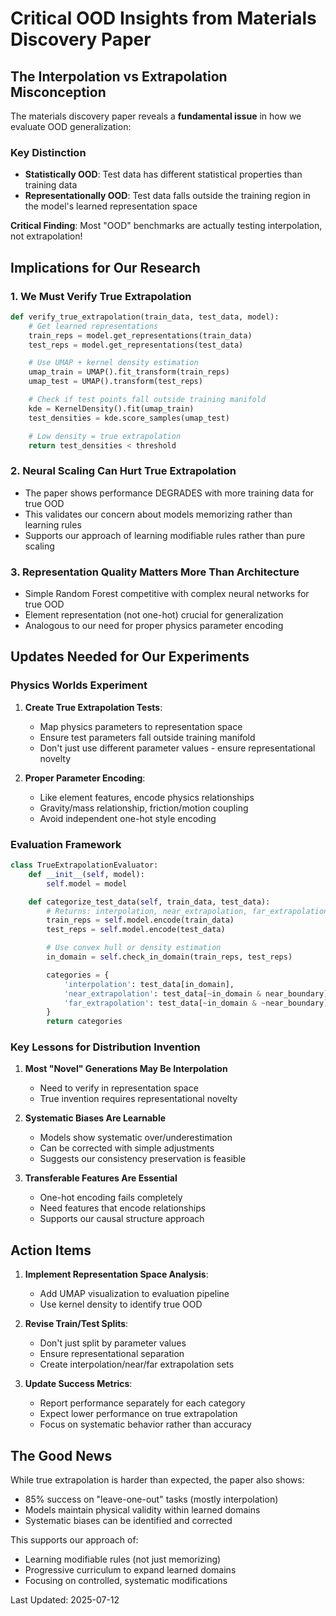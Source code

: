 # Critical OOD Insights from Materials Discovery Paper

## The Interpolation vs Extrapolation Misconception

The materials discovery paper reveals a **fundamental issue** in how we evaluate OOD generalization:

### Key Distinction
- **Statistically OOD**: Test data has different statistical properties than training data
- **Representationally OOD**: Test data falls outside the training region in the model's learned representation space

**Critical Finding**: Most "OOD" benchmarks are actually testing interpolation, not extrapolation!

## Implications for Our Research

### 1. We Must Verify True Extrapolation
```python
def verify_true_extrapolation(train_data, test_data, model):
    # Get learned representations
    train_reps = model.get_representations(train_data)
    test_reps = model.get_representations(test_data)

    # Use UMAP + kernel density estimation
    umap_train = UMAP().fit_transform(train_reps)
    umap_test = UMAP().transform(test_reps)

    # Check if test points fall outside training manifold
    kde = KernelDensity().fit(umap_train)
    test_densities = kde.score_samples(umap_test)

    # Low density = true extrapolation
    return test_densities < threshold
```

### 2. Neural Scaling Can Hurt True Extrapolation
- The paper shows performance DEGRADES with more training data for true OOD
- This validates our concern about models memorizing rather than learning rules
- Supports our approach of learning modifiable rules rather than pure scaling

### 3. Representation Quality Matters More Than Architecture
- Simple Random Forest competitive with complex neural networks for true OOD
- Element representation (not one-hot) crucial for generalization
- Analogous to our need for proper physics parameter encoding

## Updates Needed for Our Experiments

### Physics Worlds Experiment
1. **Create True Extrapolation Tests**:
   - Map physics parameters to representation space
   - Ensure test parameters fall outside training manifold
   - Don't just use different parameter values - ensure representational novelty

2. **Proper Parameter Encoding**:
   - Like element features, encode physics relationships
   - Gravity/mass relationship, friction/motion coupling
   - Avoid independent one-hot style encoding

### Evaluation Framework
```python
class TrueExtrapolationEvaluator:
    def __init__(self, model):
        self.model = model

    def categorize_test_data(self, train_data, test_data):
        # Returns: interpolation, near_extrapolation, far_extrapolation
        train_reps = self.model.encode(train_data)
        test_reps = self.model.encode(test_data)

        # Use convex hull or density estimation
        in_domain = self.check_in_domain(train_reps, test_reps)

        categories = {
            'interpolation': test_data[in_domain],
            'near_extrapolation': test_data[~in_domain & near_boundary],
            'far_extrapolation': test_data[~in_domain & ~near_boundary]
        }
        return categories
```

### Key Lessons for Distribution Invention

1. **Most "Novel" Generations May Be Interpolation**
   - Need to verify in representation space
   - True invention requires representational novelty

2. **Systematic Biases Are Learnable**
   - Models show systematic over/underestimation
   - Can be corrected with simple adjustments
   - Suggests our consistency preservation is feasible

3. **Transferable Features Are Essential**
   - One-hot encoding fails completely
   - Need features that encode relationships
   - Supports our causal structure approach

## Action Items

1. **Implement Representation Space Analysis**:
   - Add UMAP visualization to evaluation pipeline
   - Use kernel density to identify true OOD

2. **Revise Train/Test Splits**:
   - Don't just split by parameter values
   - Ensure representational separation
   - Create interpolation/near/far extrapolation sets

3. **Update Success Metrics**:
   - Report performance separately for each category
   - Expect lower performance on true extrapolation
   - Focus on systematic behavior rather than accuracy

## The Good News

While true extrapolation is harder than expected, the paper also shows:
- 85% success on "leave-one-out" tasks (mostly interpolation)
- Models maintain physical validity within learned domains
- Systematic biases can be identified and corrected

This supports our approach of:
- Learning modifiable rules (not just memorizing)
- Progressive curriculum to expand learned domains
- Focusing on controlled, systematic modifications

Last Updated: 2025-07-12
